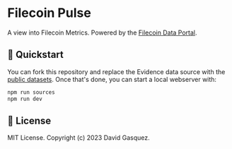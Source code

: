 # Filecoin Pulse

A view into Filecoin Metrics. Powered by the [Filecoin Data Portal](https://github.com/davidgasquez/filecoin-data-portal).

## 🚀 Quickstart

You can fork this repository and replace the Evidence data source with the [public datasets](https://filecoindataportal.davidgasquez.com/data/). Once that's done, you can start a local webserver with:

```bash
npm run sources
npm run dev
```

## 📝 License

MIT License. Copyright (c) 2023 David Gasquez.

